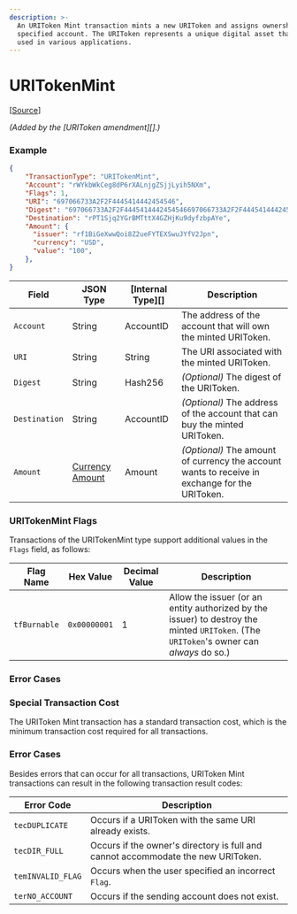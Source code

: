 ```yaml
---
description: >-
  An URIToken Mint transaction mints a new URIToken and assigns ownership to the
  specified account. The URIToken represents a unique digital asset that can be
  used in various applications.
---
```


# URITokenMint

\[[Source](https://github.com/Xahau/xahaud/blob/dev/src/ripple/app/tx/impl/URIToken.cpp)]

_(Added by the \[URIToken amendment]\[].)_

### Example

```json
{
    "TransactionType": "URITokenMint",
    "Account": "rWYkbWkCeg8dP6rXALnjgZSjjLyih5NXm",
    "Flags": 1,
    "URI": "697066733A2F2F4445414442454546",
    "Digest": "697066733A2F2F4445414442454546697066733A2F2F44454144424545467878",
    "Destination": "rPT1Sjq2YGrBMTttX4GZHjKu9dyfzbpAYe",
    "Amount": {
      "issuer": "rf1BiGeXwwQoi8Z2ueFYTEXSwuJYfV2Jpn",
      "currency": "USD",
      "value": "100",
    },
}
```



| Field         | JSON Type                                                                                                                          | \[Internal Type]\[] | Description                                                                                    |
| ------------- | ---------------------------------------------------------------------------------------------------------------------------------- | ------------------- | ---------------------------------------------------------------------------------------------- |
| `Account`     | String                                                                                                                             | AccountID           | The address of the account that will own the minted URIToken.                                  |
| `URI`         | String                                                                                                                             | String              | The URI associated with the minted URIToken.                                                   |
| `Digest`      | String                                                                                                                             | Hash256             | _(Optional)_ The digest of the URIToken.                                                       |
| `Destination` | String                                                                                                                             | AccountID           | _(Optional)_ The address of the account that can buy the minted URIToken.                      |
| `Amount`      | [Currency Amount](https://docs.xahau.network/technical/protocol-reference/data-types/currency-formats#specifying-currency-amounts) | Amount              | _(Optional)_ The amount of currency the account wants to receive in exchange for the URIToken. |

### URITokenMint Flags

Transactions of the URITokenMint type support additional values in the `Flags` field, as follows:

| Flag Name    | Hex Value    | Decimal Value | Description                                                                                                                             |
| ------------ | ------------ | ------------- | --------------------------------------------------------------------------------------------------------------------------------------- |
| `tfBurnable` | `0x00000001` | 1             | Allow the issuer (or an entity authorized by the issuer) to destroy the minted `URIToken`. (The `URIToken`'s owner can _always_ do so.) |

### Error Cases

### Special Transaction Cost

The URIToken Mint transaction has a standard transaction cost, which is the minimum transaction cost required for all transactions.

### Error Cases

Besides errors that can occur for all transactions, URIToken Mint transactions can result in the following transaction result codes:

| Error Code        | Description                                                                      |
| ----------------- | -------------------------------------------------------------------------------- |
| `tecDUPLICATE`    | Occurs if a URIToken with the same URI already exists.                           |
| `tecDIR_FULL`     | Occurs if the owner's directory is full and cannot accommodate the new URIToken. |
| `temINVALID_FLAG` | Occurs when the user specified an incorrect `Flag`.                              |
| `terNO_ACCOUNT`   | Occurs if the sending account does not exist.                                    |

